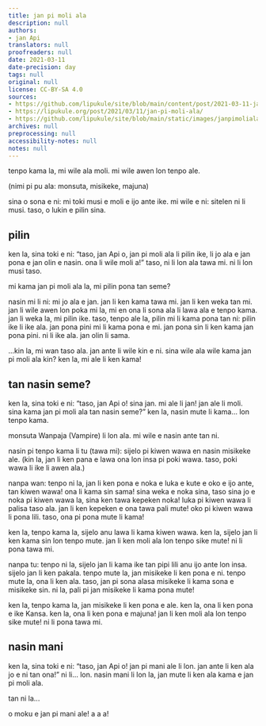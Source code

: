 ```yaml
---
title: jan pi moli ala
description: null
authors:
- jan Api
translators: null
proofreaders: null
date: 2021-03-11
date-precision: day
tags: null
original: null
license: CC-BY-SA 4.0
sources:
- https://github.com/lipukule/site/blob/main/content/post/2021-03-11-jan%20pi%20moli%20ala.md
- https://lipukule.org/post/2021/03/11/jan-pi-moli-ala/
- https://github.com/lipukule/site/blob/main/static/images/janpimoliala.png
archives: null
preprocessing: null
accessibility-notes: null
notes: null
---
```


tenpo kama la, mi wile ala moli. mi wile awen lon tenpo ale.

(nimi pi pu ala: monsuta, misikeke, majuna)

sina o sona e ni: mi toki musi e moli e ijo ante ike. mi wile e ni: sitelen ni li musi. taso, o lukin e pilin sina.

## pilin

ken la, sina toki e ni: “taso, jan Api o, jan pi moli ala li pilin ike, li jo ala e jan pona e jan olin e nasin. ona li wile moli a!” taso, ni li lon ala tawa mi. ni li lon musi taso.

mi kama jan pi moli ala la, mi pilin pona tan seme?

nasin mi li ni: mi jo ala e jan. jan li ken kama tawa mi. jan li ken weka tan mi. jan li wile awen lon poka mi la, mi en ona li sona ala li lawa ala e tenpo kama. jan li weka la, mi pilin ike. taso, tenpo ale la, pilin mi li kama pona tan ni: pilin ike li ike ala. jan pona pini mi li kama pona e mi. jan pona sin li ken kama jan pona pini. ni li ike ala. jan olin li sama.

...kin la, mi wan taso ala. jan ante li wile kin e ni. sina wile ala wile kama jan pi moli ala kin? ken la, mi ale li ken kama!

## tan nasin seme?

ken la, sina toki e ni: “taso, jan Api o! sina jan. mi ale li jan! jan ale li moli. sina kama jan pi moli ala tan nasin seme?” ken la, nasin mute li kama… lon tenpo kama.

monsuta Wanpaja (Vampire) li lon ala. mi wile e nasin ante tan ni.

nasin pi tenpo kama li tu (tawa mi): sijelo pi kiwen wawa en nasin misikeke ale. (kin la, jan li ken pana e lawa ona lon insa pi poki wawa. taso, poki wawa li ike li awen ala.)

nanpa wan: tenpo ni la, jan li ken pona e noka e luka e kute e oko e ijo ante, tan kiwen wawa! ona li kama sin sama! sina weka e noka sina, taso sina jo e noka pi kiwen wawa la, sina ken tawa kepeken noka! luka pi kiwen wawa li palisa taso ala. jan li ken kepeken e ona tawa pali mute! oko pi kiwen wawa li pona lili. taso, ona pi pona mute li kama!

ken la, tenpo kama la, sijelo anu lawa li kama kiwen wawa. ken la, sijelo jan li ken kama sin lon tenpo mute. jan li ken moli ala lon tenpo sike mute! ni li pona tawa mi.

nanpa tu: tenpo ni la, sijelo jan li kama ike tan pipi lili anu ijo ante lon insa. sijelo jan li ken pakala. tenpo mute la, jan misikeke li ken pona e ni. tenpo mute la, ona li ken ala. taso, jan pi sona alasa misikeke li kama sona e misikeke sin. ni la, pali pi jan misikeke li kama pona mute!

ken la, tenpo kama la, jan misikeke li ken pona e ale. ken la, ona li ken pona e ike Kansa. ken la, ona li ken pona e majuna! jan li ken moli ala lon tenpo sike mute! ni li pona tawa mi.

## nasin mani

ken la, sina toki e ni: “taso, jan Api o! jan pi mani ale li lon. jan ante li ken ala jo e ni tan ona!” ni li… lon. nasin mani li lon la, jan mute li ken ala kama e jan pi moli ala.

tan ni la...

o moku e jan pi mani ale! a a a!